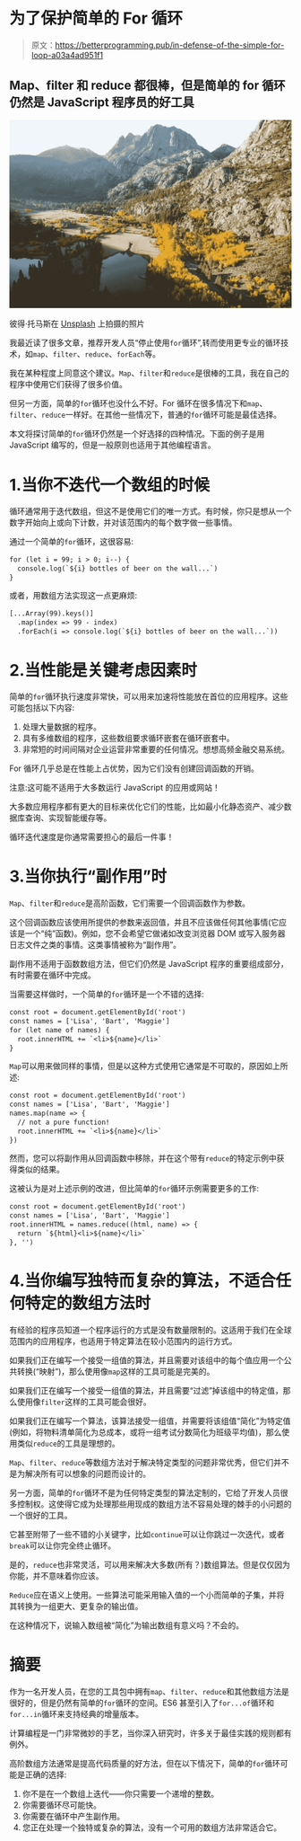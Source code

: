 # 为了保护简单的 For 循环

> 原文：<https://betterprogramming.pub/in-defense-of-the-simple-for-loop-a03a4ad951f1>

## Map、filter 和 reduce 都很棒，但是简单的 for 循环仍然是 JavaScript 程序员的好工具

![](img/77aa38f3c9b2199fd6f30a8186b1b807.png)

彼得·托马斯在 [Unsplash](https://unsplash.com?utm_source=medium&utm_medium=referral) 上拍摄的照片

我最近读了很多文章，推荐开发人员“停止使用`for`循环”,转而使用更专业的循环技术，如`map`、`filter`、`reduce`、`forEach`等。

我在某种程度上同意这个建议。`Map`、`filter`和`reduce`是很棒的工具，我在自己的程序中使用它们获得了很多价值。

但另一方面，简单的`for`循环也没什么不好。For 循环在很多情况下和`map`、`filter`、`reduce`一样好。在其他一些情况下，普通的`for`循环可能是最佳选择。

本文将探讨简单的`for`循环仍然是一个好选择的四种情况。下面的例子是用 JavaScript 编写的，但是一般原则也适用于其他编程语言。

# 1.当你不迭代一个数组的时候

循环通常用于迭代数组，但这不是使用它们的唯一方式。有时候，你只是想从一个数字开始向上或向下计数，并对该范围内的每个数字做一些事情。

通过一个简单的`for`循环，这很容易:

```
for (let i = 99; i > 0; i--) {
  console.log(`${i} bottles of beer on the wall...`)
}
```

或者，用数组方法实现这一点更麻烦:

```
[...Array(99).keys()]
  .map(index => 99 - index)
  .forEach(i => console.log(`${i} bottles of beer on the wall...`))
```

# 2.当性能是关键考虑因素时

简单的`for`循环执行速度非常快，可以用来加速将性能放在首位的应用程序。这些可能包括以下内容:

1.  处理大量数据的程序。
2.  具有多维数组的程序，这些数组要求循环嵌套在循环嵌套中。
3.  非常短的时间间隔对企业运营非常重要的任何情况。想想高频金融交易系统。

For 循环几乎总是在性能上占优势，因为它们没有创建回调函数的开销。

注意:这可能不适用于大多数运行 JavaScript 的应用或网站！

大多数应用程序都有更大的目标来优化它们的性能，比如最小化静态资产、减少数据库查询、实现智能缓存等。

循环迭代速度是你通常需要担心的最后一件事！

# 3.当你执行“副作用”时

`Map`、`filter`和`reduce`是高阶函数，它们需要一个回调函数作为参数。

这个回调函数应该使用所提供的参数来返回值，并且不应该做任何其他事情(它应该是一个“纯”函数)。例如，您不会希望它做诸如改变浏览器 DOM 或写入服务器日志文件之类的事情。这类事情被称为“副作用”。

副作用不适用于函数数组方法，但它们仍然是 JavaScript 程序的重要组成部分，有时需要在循环中完成。

当需要这样做时，一个简单的`for`循环是一个不错的选择:

```
const root = document.getElementById('root')
const names = ['Lisa', 'Bart', 'Maggie']
for (let name of names) {
  root.innerHTML += `<li>${name}</li>`
}
```

`Map`可以用来做同样的事情，但是以这种方式使用它通常是不可取的，原因如上所述:

```
const root = document.getElementById('root')
const names = ['Lisa', 'Bart', 'Maggie']
names.map(name => {
  // not a pure function!
  root.innerHTML += `<li>${name}</li>`
})
```

然而，您可以将副作用从回调函数中移除，并在这个带有`reduce`的特定示例中获得类似的结果。

这被认为是对上述示例的改进，但比简单的`for`循环示例需要更多的工作:

```
const root = document.getElementById('root')
const names = ['Lisa', 'Bart', 'Maggie']
root.innerHTML = names.reduce((html, name) => {
  return `${html}<li>${name}</li>`
}, '')
```

# 4.当你编写独特而复杂的算法，不适合任何特定的数组方法时

有经验的程序员知道一个程序运行的方式是没有数量限制的。这适用于我们在全球范围内的应用程序，也适用于特定算法在较小范围内的运行方式。

如果我们正在编写一个接受一组值的算法，并且需要对该组中的每个值应用一个公共转换(“映射”)，那么使用像`map`这样的工具可能是完美的。

如果我们正在编写一个接受一组值的算法，并且需要“过滤”掉该组中的特定值，那么使用像`filter`这样的工具可能会很好。

如果我们正在编写一个算法，该算法接受一组值，并需要将该组值“简化”为特定值(例如，将物料清单简化为总成本，或将一组考试分数简化为班级平均值)，那么使用类似`reduce`的工具是理想的。

`Map`、`filter`、`reduce`等数组方法对于解决特定类型的问题非常优秀，但它们并不是为解决所有可以想象的问题而设计的。

另一方面，简单的`for`循环不是为任何特定类型的算法定制的，它给了开发人员很多控制权。这使得它成为处理那些用现成的数组方法不容易处理的棘手的小问题的一个很好的工具。

它甚至附带了一些不错的小关键字，比如`continue`可以让你跳过一次迭代，或者`break`可以让你完全终止循环。

是的，`reduce`也非常灵活，可以用来解决大多数(所有？)数组算法。但是仅仅因为你能，并不意味着你应该。

`Reduce`应在语义上使用。一些算法可能采用输入值的一个小而简单的子集，并将其转换为一组更大、更复杂的输出值。

在这种情况下，说输入数组被“简化”为输出数组有意义吗？不会的。

# 摘要

作为一名开发人员，在您的工具包中拥有`map`、`filter`、`reduce`和其他数组方法是很好的，但是仍然有简单的`for`循环的空间。ES6 甚至引入了`for...of`循环和`for...in`循环来支持经典的增量版本。

计算编程是一门非常微妙的手艺，当你深入研究时，许多关于最佳实践的规则都有例外。

高阶数组方法通常是提高代码质量的好方法，但在以下情况下，简单的`for`循环可能是正确的选择:

1.  你不是在一个数组上迭代——你只需要一个递增的整数。
2.  你需要循环尽可能快。
3.  你需要在循环中产生副作用。
4.  您正在处理一个独特或复杂的算法，没有一个可用的数组方法非常适合它。